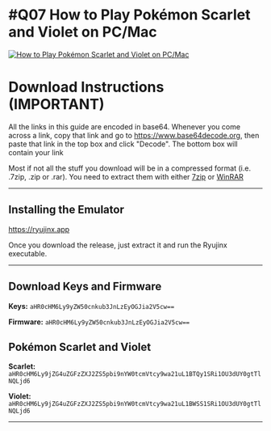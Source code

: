 # #Q07 How to Play Pokémon Scarlet and Violet on PC/Mac

[![How to Play Pokémon Scarlet and Violet on PC/Mac](https://img.youtube.com/vi/kiTPVO1WfRI/maxresdefault.jpg)](https://www.youtube.com/embed/kiTPVO1WfRI)

# Download Instructions (IMPORTANT)

All the links in this guide are encoded in base64. Whenever you come across a link, copy that link and go to https://www.base64decode.org, then paste that link in the top box and click "Decode". The bottom box will contain your link

Most if not all the stuff you download will be in a compressed format (i.e. .7zip, .zip or .rar). You need to extract them with either [7zip](https://www.7-zip.org) or [WinRAR](https://www.win-rar.com/download.html?&L=0)

* * *

## Installing the Emulator

https://ryujinx.app

Once you download the release, just extract it and run the Ryujinx executable.

* * *

## Download Keys and Firmware

**Keys:** `aHR0cHM6Ly9yZW50cnkub3JnLzEyOGJia2V5cw==`

**Firmware:** `aHR0cHM6Ly9yZW50cnkub3JnLzEyOGJia2V5cw==`

## Pokémon Scarlet and Violet

**Scarlet:** `aHR0cHM6Ly9jZG4uZGFzZXJ2ZS5pbi9nYW0tcmVtcy9wa21uL1BTQy1SRi1OU3dUY0gtTlNQLjd6`

**Violet:** `aHR0cHM6Ly9jZG4uZGFzZXJ2ZS5pbi9nYW0tcmVtcy9wa21uL1BWSS1SRi1OU3dUY0gtTlNQLjd6`

* * *
